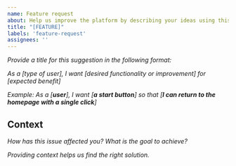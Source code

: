 ```yaml
---
name: Feature request
about: Help us improve the platform by describing your ideas using this format.
title: "[FEATURE]"
labels: 'feature-request'
assignees: ''
---
```


_Provide a title for this suggestion in the following format:_

_As a [type of user], I want [desired functionality or improvement] for [expected benefit]_

_Example: As a [**user**], I want [**a start button**] so that [**I can return to the homepage with a single click**]_

## Context

_How has this issue affected you? What is the goal to achieve?_

_Providing context helps us find the right solution._
